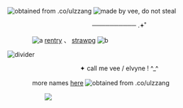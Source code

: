 ![obtained from .co/ulzzang](https://files.catbox.moe/wmri32.png)
![made by vee, do not steal](https://files.catbox.moe/aghco5.png)
<p align="center">
──────────  .𖥔˚
</p>

　　　　![a](https://files.catbox.moe/1cap6i.gif) [rentry](https://rentry.co/ksngnene) 、 [strawpg](https://ksnginene.straw.page/) ![b](https://files.catbox.moe/7dw1ye.gif)
   
   ![divider](https://files.catbox.moe/m1x958.jpg)

<p align="center">
✦ call me vee / elvyne ! ^_^
</p>

　　　　more names [here](https://en.pronouns.page/@viviann_) ![obtained from .co/ulzzang](https://files.catbox.moe/w7alu7.gif)

　　　　　　![](https://komarev.com/ghpvc/?username=ksnginene&color=7691a6&label=..++໒꒰〃´+꒳+`〃꒱১+﹒&abbreviated=true)
